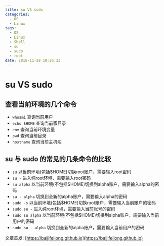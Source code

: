 ```yaml
---
title: su VS sudo
categories:
  - OS
  - Linux
tags:
  - OS
  - Linux
  - Shell
  - su
  - sudo
  - root
date: 2018-11-28 10:26:33
---
```


# su VS sudo

## 查看当前环境的几个命令

- `whoami` 查询当前用户
- `echo $HOME` 查询当前家目录
- `env` 查询当前环境变量
- `pwd` 查询当前目录
- `hostname` 查询当前主机名

## su 与 sudo 的常见的几条命令的比较

- `su` 以当前环境(包括$HOME)切换root账户，需要输入root密码
- `su -` 进入纯root环境，需要输入root密码
- `su alpha` 以当前环境(不包括$HOME)切换到alpha账户，需要输入alpha的密码
- `su - alpha` 切换到全新的alpha账户，需要输入alpha的密码
- `sudo -s` 以当前环境(包括$HOME)切换root账户，需要输入当前账户的密码
- `sudo su -` 进入纯root环境，需要输入当前账号的密码
- `sudo su alpha` 以当前环境(不包括$HOME)切换到alpha账户，需要输入当前用户的密码
- `sudo su - alpha` 切换到全新的alpha账户，需要输入当前用户的密码

文章首发: [https://baijifeilong.github.io](https://baijifeilong.github.io)
